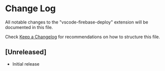 # Change Log
All notable changes to the "vscode-firebase-deploy" extension will be documented in this file.

Check [Keep a Changelog](http://keepachangelog.com/) for recommendations on how to structure this file.

## [Unreleased]
- Initial release